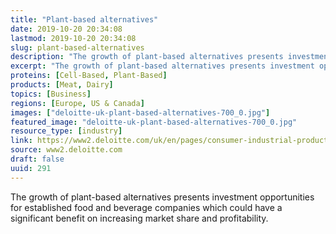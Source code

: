 ```yaml
---
title: "Plant-based alternatives"
date: 2019-10-20 20:34:08
lastmod: 2019-10-20 20:34:08
slug: plant-based-alternatives
description: "The growth of plant-based alternatives presents investment opportunities for established food and beverage companies which could have a significant benefit on increasing market share and&nbsp;profitability."
excerpt: "The growth of plant-based alternatives presents investment opportunities for established food and beverage companies which could have a significant benefit on increasing market share and&nbsp;profitability."
proteins: [Cell-Based, Plant-Based]
products: [Meat, Dairy]
topics: [Business]
regions: [Europe, US & Canada]
images: ["deloitte-uk-plant-based-alternatives-700_0.jpg"]
featured_image: "deloitte-uk-plant-based-alternatives-700_0.jpg"
resource_type: [industry]
link: https://www2.deloitte.com/uk/en/pages/consumer-industrial-products/articles/plant-based-alternatives.html
source: www2.deloitte.com
draft: false
uuid: 291
---
```

The growth of plant-based alternatives presents investment opportunities
for established food and beverage companies which could have a
significant benefit on increasing market share and profitability.
